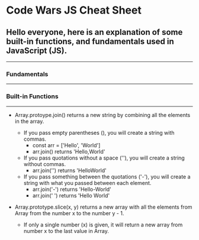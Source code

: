 # Code Wars JS Cheat Sheet #
## Hello everyone, here is an explanation of some built-in functions, and fundamentals used in JavaScript (JS). ##
______________________________________________________________

### Fundamentals ###
______________________________________________________________


### Built-in Functions ###
______________________________________________________________
- Array.protoype.join() returns a new string by combining all the elements in the array.
    - If you pass empty parentheses (), you will create a string with commas.
        - const arr = ['Hello', 'World']
        - arr.join() returns 'Hello,World'
    - If you pass quotations without a space (''), you will create a string without commas.
        - arr.join('') returns 'HelloWorld'
    - If you pass something between the quotations ('-'), you will create a string with what you passed between each element.
        - arr.join('-') returns 'Hello-World'
        - arr.join(' ') returns 'Hello World'

- Array.prototype.slice(x, y) returns a new array with all the elements from Array from the number x to the number y - 1.
    - If only a single number (x) is given, it will return a new array from number x to the last value in Array.
